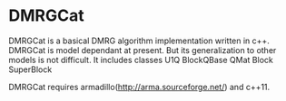 # DMRGCat 
DMRGCat is a basical DMRG algorithm implementation written in c++.
DMRGCat is model dependant at present. But its generalization to other models is not difficult.
It includes classes
  U1Q
  BlockQBase
  QMat
  Block
  SuperBlock
  
DMRGCat requires armadillo(http://arma.sourceforge.net/) and c++11.
